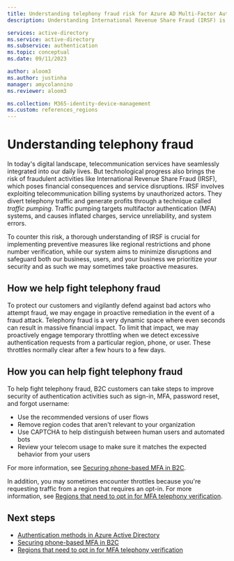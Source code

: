 ```yaml
---
title: Understanding telephony fraud risk for Azure AD Multi-Factor Authentication (MFA) | Azure Active Directory
description: Understanding International Revenue Share Fraud (IRSF) is crucial for implementing preventive measures for Azure AD Multi-Factor Authentication (MFA) telephony verification.

services: active-directory
ms.service: active-directory
ms.subservice: authentication
ms.topic: conceptual
ms.date: 09/11/2023

author: aloom3
ms.author: justinha
manager: amycolannino
ms.reviewer: aloom3

ms.collection: M365-identity-device-management
ms.custom: references_regions
---
```


# Understanding telephony fraud  

In today's digital landscape, telecommunication services have seamlessly integrated into our daily lives. But technological progress also brings the risk of fraudulent activities like International Revenue Share Fraud (IRSF), which poses financial consequences and service disruptions. IRSF involves exploiting telecommunication billing systems by unauthorized actors. They divert telephony traffic and generate profits through a technique called *traffic pumping*. Traffic pumping targets multifactor authentication (MFA) systems, and causes inflated charges, service unreliability, and system errors. 

To counter this risk, a thorough understanding of IRSF is crucial for implementing preventive measures like regional restrictions and phone number verification, while our system aims to minimize disruptions and safeguard both our business, users, and your business we prioritize your security and as such we may sometimes take proactive measures.  

## How we help fight telephony fraud 

To protect our customers and vigilantly defend against bad actors who attempt fraud, we may engage in proactive remediation in the event of a fraud attack. Telephony fraud is a very dynamic space where even seconds can result in massive financial impact. To limit that impact, we may proactively engage temporary throttling when we detect excessive authentication requests from a particular region, phone, or user. These throttles normally clear after a few hours to a few days.  

## How you can help fight telephony fraud  

To help fight telephony fraud, B2C customers can take steps to improve security of authentication activities such as sign-in, MFA, password reset, and forgot username: 

- Use the recommended versions of user flows
- Remove region codes that aren't relevant to your organization
- Use CAPTCHA to help distinguish between human users and automated bots
- Review your telecom usage to make sure it matches the expected behavior from your users  

For more information, see [Securing phone-based MFA in B2C](/azure/active-directory-b2c/phone-based-mfa).

In addition, you may sometimes encounter throttles because you're requesting traffic from a region that requires an opt-in. For more information, see [Regions that need to opt in for MFA telephony verification](concept-mfa-regional-opt-in.md). 

## Next steps

* [Authentication methods in Azure Active Directory](concept-authentication-authenticator-app.md)
* [Securing phone-based MFA in B2C](/azure/active-directory-b2c/phone-based-mfa)
* [Regions that need to opt in for MFA telephony verification](concept-mfa-regional-opt-in.md)
